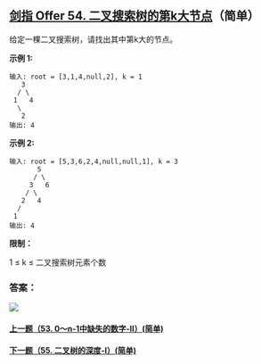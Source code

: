 ## [剑指 Offer 54. 二叉搜索树的第k大节点](https://leetcode-cn.com/problems/er-cha-sou-suo-shu-de-di-kda-jie-dian-lcof/)（简单）

给定一棵二叉搜索树，请找出其中第k大的节点。



**示例 1:**

```
输入: root = [3,1,4,null,2], k = 1
   3
  / \
 1   4
  \
   2
输出: 4
```

**示例 2:**

```
输入: root = [5,3,6,2,4,null,null,1], k = 3
       5
      / \
     3   6
    / \
   2   4
  /
 1
输出: 4
```



**限制：**

1 ≤ k ≤ 二叉搜索树元素个数



### 答案：



![](https://img-blog.csdnimg.cn/20200807155236311.png)

#### [上一题（53. 0～n-1中缺失的数字-II）(简单)](https://github.com/sdwwld/leetCode/blob/master/src/main/java/com/wld/java/offer/剑指Offer53-II.md)

#### [下一题（55. 二叉树的深度-I）(简单)](https://github.com/sdwwld/leetCode/blob/master/src/main/java/com/wld/java/offer/剑指Offer55-I.md)